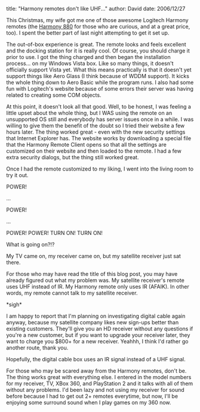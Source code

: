 
title: "Harmony remotes don't like UHF..."
author: David
date: 2006/12/27

This Christmas, my wife got me one of those awesome Logitech Harmony remotes (the [Harmony 880](http://www.logitech.com/index.cfm/products/detailsharmony/US/EN,CRID=2084,CONTENTID=9933) for those who are curious, and at a great price, too). I spent the better part of last night attempting to get it set up.  

The out-of-box experience is great. The remote looks and feels excellent and the docking station for it is really cool. Of course, you should charge it prior to use. I got the thing charged and then began the installation process... on my Windows Vista box. Like so many things, it doesn't officially support Vista yet. What this means practically is that it doesn't yet support things like Aero Glass (I think because of WDDM support). It kicks the whole thing down to Aero Basic while the program runs. I also had some fun with Logitech's website because of some errors their server was having related to creating some COM objects. 

At this point, it doesn't look all that good. Well, to be honest, I was feeling a little upset about the whole thing, but I WAS using the remote on an unsupported OS still and everybody has server issues once in a while. I was willing to give them the benefit of the doubt so I tried their website a few hours later. The thing worked great - even with the new security settings that Internet Explorer has. The website works by downloading a special file that the Harmony Remote Client opens so that all the settings are customized on their website and then loaded to the remote. I had a few extra security dialogs, but the thing still worked great. 

Once I had the remote customized to my liking, I went into the living room to try it out. 

POWER! 

... 

POWER! 

... 

POWER! POWER! TURN ON! TURN ON! 

What is going on?!? 

My TV came on, my receiver came on, but my satellite receiver just sat there. 

For those who may have read the title of this blog post, you may have already figured out what my problem was. My satellite receiver's remote uses UHF instead of IR. My Harmony remote only uses IR (AFAIK). In other words, my remote cannot talk to my satellite receiver. 

\*sigh\*

I am happy to report that I'm planning on investigating digital cable again anyway, because my satellite company likes new sign-ups better than existing customers. They'll give you an HD receiver without any questions if you're a new customer, but if you want to upgrade your receiver later, they want to charge you $800+ for a new receiver. Yeahhh, I think I'd rather go another route, thank you.  

Hopefully, the digital cable box uses an IR signal instead of a UHF signal. 

For those who may be scared away from the Harmony remotes, don't be. The thing works great with everything else. I entered in the model numbers for my receiver, TV, XBox 360, and PlayStation 2 and it talks with all of them without any problems. I'd been lazy and not using my receiver for sound before because I had to get out 2+ remotes everytime, but now, I'll be enjoying some surround sound when I play games on my 360 now.
